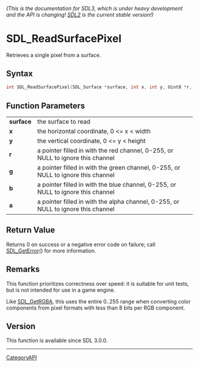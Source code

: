 ###### (This is the documentation for SDL3, which is under heavy development and the API is changing! [SDL2](https://wiki.libsdl.org/SDL2/) is the current stable version!)
# SDL_ReadSurfacePixel

Retrieves a single pixel from a surface.

## Syntax

```c
int SDL_ReadSurfacePixel(SDL_Surface *surface, int x, int y, Uint8 *r, Uint8 *g, Uint8 *b, Uint8 *a);

```

## Function Parameters

|                 |                                                                                   |
| --------------- | --------------------------------------------------------------------------------- |
| **surface**     | the surface to read                                                               |
| **x**           | the horizontal coordinate, 0 <= x < width                                         |
| **y**           | the vertical coordinate, 0 <= y < height                                          |
| **r**           | a pointer filled in with the red channel, 0-255, or NULL to ignore this channel   |
| **g**           | a pointer filled in with the green channel, 0-255, or NULL to ignore this channel |
| **b**           | a pointer filled in with the blue channel, 0-255, or NULL to ignore this channel  |
| **a**           | a pointer filled in with the alpha channel, 0-255, or NULL to ignore this channel |

## Return Value

Returns 0 on success or a negative error code on failure; call
[SDL_GetError](SDL_GetError)() for more information.

## Remarks

This function prioritizes correctness over speed: it is suitable for unit
tests, but is not intended for use in a game engine.

Like [SDL_GetRGBA](SDL_GetRGBA), this uses the entire 0..255 range when
converting color components from pixel formats with less than 8 bits per
RGB component.

## Version

This function is available since SDL 3.0.0.

----
[CategoryAPI](CategoryAPI)

